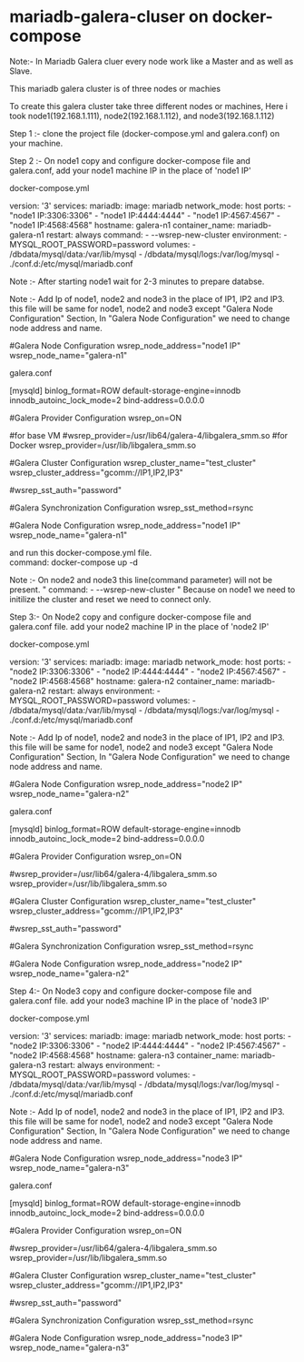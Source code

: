 # mariadb-galera-cluser on docker-compose 

Note:- In Mariadb Galera cluer every node work like a Master and as well as Slave. 

This mariadb galera cluster is of three nodes or machies 

To create this galera cluster take three different nodes or machines, Here i took 
node1(192.168.1.111), node2(192.168.1.112), and node3(192.168.1.112)

Step 1 :- clone the project file (docker-compose.yml and galera.conf) on your machine.

Step 2 :- On node1 copy and configure docker-compose file and galera.conf, add your node1 machine IP in the place of 'node1 IP'

docker-compose.yml 

version: '3'
services:
  mariadb:
    image: mariadb
    network_mode: host
    ports:
      - "node1 IP:3306:3306" 
      - "node1 IP:4444:4444"
      - "node1 IP:4567:4567"
      - "node1 IP:4568:4568"
    hostname: galera-n1
    container_name: mariadb-galera-n1
    restart: always
    command: 
      - --wsrep-new-cluster
    environment:
      - MYSQL_ROOT_PASSWORD=password
    volumes:
      - /dbdata/mysql/data:/var/lib/mysql
      - /dbdata/mysql/logs:/var/log/mysql
      - ./conf.d:/etc/mysql/mariadb.conf
      


Note :- After starting node1 wait for 2-3 minutes to prepare databse. 

Note :- Add Ip of node1, node2 and node3 in the place of IP1, IP2 and IP3. this file will be same for node1, node2 and node3
except "Galera Node Configuration" Section, In "Galera Node Configuration" we need to change node address and name. 

#Galera Node Configuration
wsrep_node_address="node1 IP" 
wsrep_node_name="galera-n1" 


galera.conf

[mysqld]
binlog_format=ROW
default-storage-engine=innodb
innodb_autoinc_lock_mode=2
bind-address=0.0.0.0

#Galera Provider Configuration
wsrep_on=ON

#for base VM
#wsrep_provider=/usr/lib64/galera-4/libgalera_smm.so
#for Docker
wsrep_provider=/usr/lib/libgalera_smm.so


#Galera Cluster Configuration
wsrep_cluster_name="test_cluster"
wsrep_cluster_address="gcomm://IP1,IP2,IP3"


#wsrep_sst_auth="password"


#Galera Synchronization Configuration
wsrep_sst_method=rsync

#Galera Node Configuration
wsrep_node_address="node1 IP"
wsrep_node_name="galera-n1"



and run this docker-compose.yml file.  
command: docker-compose up -d


Note :- On node2 and node3 this line(command parameter) will not be present.
"
   command: 
      - --wsrep-new-cluster
"
Because on node1 we need to initilize the cluster and reset we need to connect only.

Step 3:- On Node2 copy and configure docker-compose file and galera.conf file. add your node2 machine IP in the place of 'node2 IP' 

docker-compose.yml 

version: '3' 
services: 
  mariadb: 
    image: mariadb
    network_mode: host
    ports:
      - "node2 IP:3306:3306"
      - "node2 IP:4444:4444"
      - "node2 IP:4567:4567"
      - "node2 IP:4568:4568"
    hostname: galera-n2
    container_name: mariadb-galera-n2
    restart: always
    environment:
      - MYSQL_ROOT_PASSWORD=password
    volumes:
      - /dbdata/mysql/data:/var/lib/mysql
      - /dbdata/mysql/logs:/var/log/mysql
      - ./conf.d:/etc/mysql/mariadb.conf

Note :- Add Ip of node1, node2 and node3 in the place of IP1, IP2 and IP3. this file will be same for node1, node2 and node3
except "Galera Node Configuration" Section, In "Galera Node Configuration" we need to change node address and name. 

#Galera Node Configuration
wsrep_node_address="node2 IP" 
wsrep_node_name="galera-n2" 


galera.conf

[mysqld]
binlog_format=ROW
default-storage-engine=innodb
innodb_autoinc_lock_mode=2
bind-address=0.0.0.0

#Galera Provider Configuration
wsrep_on=ON

#wsrep_provider=/usr/lib64/galera-4/libgalera_smm.so
wsrep_provider=/usr/lib/libgalera_smm.so

#Galera Cluster Configuration
wsrep_cluster_name="test_cluster"
wsrep_cluster_address="gcomm://IP1,IP2,IP3"


#wsrep_sst_auth="password"


#Galera Synchronization Configuration
wsrep_sst_method=rsync

#Galera Node Configuration
wsrep_node_address="node2 IP"
wsrep_node_name="galera-n2"


Step 4:- On Node3 copy and configure docker-compose file and galera.conf file. add your node3 machine IP in the place of 'node3 IP' 

docker-compose.yml 

version: '3'
services:
  mariadb:
    image: mariadb
    network_mode: host
    ports:
      - "node2 IP:3306:3306"
      - "node2 IP:4444:4444"
      - "node2 IP:4567:4567"
      - "node2 IP:4568:4568"
    hostname: galera-n3
    container_name: mariadb-galera-n3
    restart: always
    environment:
      - MYSQL_ROOT_PASSWORD=password
    volumes:
      - /dbdata/mysql/data:/var/lib/mysql
      - /dbdata/mysql/logs:/var/log/mysql
      - ./conf.d:/etc/mysql/mariadb.conf

Note :- Add Ip of node1, node2 and node3 in the place of IP1, IP2 and IP3. this file will be same for node1, node2 and node3
except "Galera Node Configuration" Section, In "Galera Node Configuration" we need to change node address and name. 

#Galera Node Configuration
wsrep_node_address="node3 IP" 
wsrep_node_name="galera-n3" 


galera.conf

[mysqld]
binlog_format=ROW
default-storage-engine=innodb
innodb_autoinc_lock_mode=2
bind-address=0.0.0.0

#Galera Provider Configuration
wsrep_on=ON

#wsrep_provider=/usr/lib64/galera-4/libgalera_smm.so
wsrep_provider=/usr/lib/libgalera_smm.so


#Galera Cluster Configuration
wsrep_cluster_name="test_cluster"
wsrep_cluster_address="gcomm://IP1,IP2,IP3"


#wsrep_sst_auth="password"


#Galera Synchronization Configuration
wsrep_sst_method=rsync

#Galera Node Configuration
wsrep_node_address="node3 IP"
wsrep_node_name="galera-n3"



